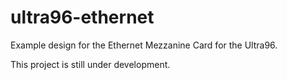 # ultra96-ethernet
Example design for the Ethernet Mezzanine Card for the Ultra96.

This project is still under development.

